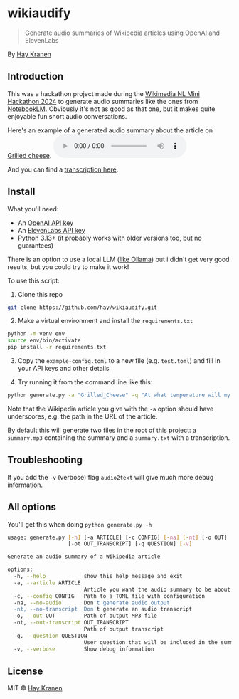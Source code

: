 # wikiaudify
> Generate audio summaries of Wikipedia articles using OpenAI and ElevenLabs

By [Hay Kranen](http://www.haykranen.nl)

## Introduction
This was a hackathon project made during the [Wikimedia NL Mini Hackathon 2024](https://nl.wikimedia.org/wiki/Mini_Hackathon_November_2024) to generate audio summaries like the ones from [NotebookLM](https://blog.google/technology/ai/notebooklm-audio-overviews/). Obviously it's not as good as that one, but it makes quite enjoyable fun short audio conversations.

Here's an example of a generated audio summary about the article on [Grilled cheese](https://en.wikipedia.org/wiki/Grilled_cheese).
<audio src="data/grilled_cheese.mp3" controls></audio>

And you can find a <a href="data/grilled_cheese.txt">transcription here</a>.

## Install
What you'll need:
* An [OpenAI API key](https://openai.com/api/)
* An [ElevenLabs API key](https://elevenlabs.io/api)
* Python 3.13+ (it probably works with older versions too, but no guarantees)

There is an option to use a local LLM ([like Ollama](https://ollama.com/)) but i didn't get very good results, but you could try to make it work!

To use this script:
1. Clone this repo
```bash
git clone https://github.com/hay/wikiaudify.git
```

2. Make a virtual environment and install the `requirements.txt`
```bash
python -m venv env
source env/bin/activate
pip install -r requirements.txt
```

3. Copy the `example-config.toml` to a new file (e.g. `test.toml`) and fill in your API keys and other details

4. Try running it from the command line like this:
```bash
python generate.py -a "Grilled_Cheese" -q "At what temperature will my cheese melt?" -c test.toml
```

Note that the Wikipedia article you give with the `-a` option should have underscores, e.g. the path in the URL of the article.

By default this will generate two files in the root of this project: a `summary.mp3` containing the summary and a `summary.txt` with a transcription.

## Troubleshooting
If you add the `-v` (verbose) flag `audio2text` will give much more debug information.

## All options
You'll get this when doing `python generate.py -h`

```bash
usage: generate.py [-h] [-a ARTICLE] [-c CONFIG] [-na] [-nt] [-o OUT]
                   [-ot OUT_TRANSCRIPT] [-q QUESTION] [-v]

Generate an audio summary of a Wikipedia article

options:
  -h, --help            show this help message and exit
  -a, --article ARTICLE
                        Article you want the audio summary to be about
  -c, --config CONFIG   Path to a TOML file with configuration
  -na, --no-audio       Don't generate audio output
  -nt, --no-transcript  Don't generate an audio transcript
  -o, --out OUT         Path of output MP3 file
  -ot, --out-transcript OUT_TRANSCRIPT
                        Path of output transcript
  -q, --question QUESTION
                        User question that will be included in the summary
  -v, --verbose         Show debug information
```

## License
MIT &copy; [Hay Kranen](http://www.haykranen.nl)